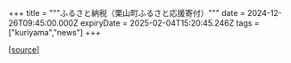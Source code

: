 +++
title = """ふるさと納税（栗山町ふるさと応援寄付）"""
date = 2024-12-26T09:45:00.000Z
expiryDate = 2025-02-04T15:20:45.246Z
tags = ["kuriyama","news"]
+++


[[source]](https://www.town.kuriyama.hokkaido.jp/site/furusatonouzei/)
